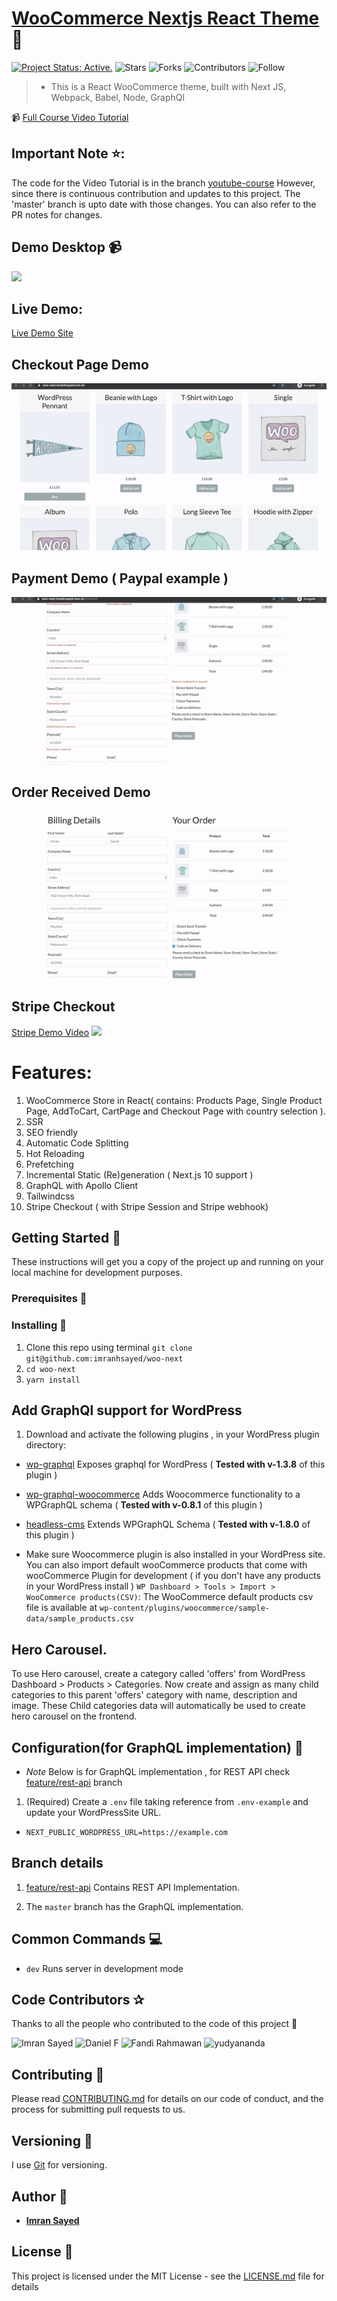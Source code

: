 # [WooCommerce Nextjs React Theme](https://woo-next-imranhsayed.vercel.app/) :rocket:
[![Project Status: Active.](https://www.repostatus.org/badges/latest/active.svg)](https://www.repostatus.org/#active)
![Stars](https://img.shields.io/github/stars/imranhsayed/woo-next?label=%E2%AD%90%20Stars)
![Forks](https://img.shields.io/github/forks/imranhsayed/woo-next?color=%23ff69b4)
![Contributors](https://img.shields.io/github/contributors/imranhsayed/woo-next?color=blue)
![Follow](https://img.shields.io/github/followers/imranhsayed?label=Please%20follow%20%20to%20support%20my%20work%20%F0%9F%99%8F&style=social)

> * This is a React WooCommerce theme, built with Next JS, Webpack, Babel, Node, GraphQl

📹 [Full Course Video Tutorial](https://codeytek.com/course/woocommerce-with-react-course/)

## Important Note ⭐:
The code for the Video Tutorial is in the branch [youtube-course](https://github.com/imranhsayed/woo-next/tree/youtube-course)
However, since there is continuous contribution and updates to this project. The 'master'
branch is upto date with those changes. You can also refer to the PR notes for changes.

## Demo Desktop :video_camera:

![](demos/home-demo.gif)

## Live Demo:

[Live Demo Site](https://woo-next-imranhsayed.vercel.app/)

## Checkout Page Demo
![](demos/Checkout-page.gif)

## Payment Demo ( Paypal example )
![](demos/paypal-payment-demo.gif)

## Order Received Demo
![](demos/order-received-demo.gif)

## Stripe Checkout 
[Stripe Demo Video](https://youtu.be/i75_Vtx-CnA)
![](demos/stripe-demo.gif)

# Features:

1. WooCommerce Store in React( contains: Products Page, Single Product Page, AddToCart, CartPage and Checkout Page with country selection ).
2. SSR
3. SEO friendly
4. Automatic Code Splitting
5. Hot Reloading
6. Prefetching
8. Incremental Static (Re)generation ( Next.js 10 support )
9. GraphQL with Apollo Client
10. Tailwindcss
11. Stripe Checkout ( with Stripe Session and Stripe webhook)

## Getting Started :rocket:

These instructions will get you a copy of the project up and running on your local machine for development purposes.

### Prerequisites :page_facing_up:

### Installing :wrench:

1. Clone this repo using terminal `git clone git@github.com:imranhsayed/woo-next`
2. `cd woo-next`
3. `yarn install`

## Add GraphQl support for WordPress

1. Download and activate the following plugins , in your WordPress plugin directory:

* [wp-graphql](https://github.com/imranhsayed/woo-next/tree/master/wordpress/plugins) Exposes graphql for WordPress ( **Tested with v-1.3.8** of this plugin )
* [wp-graphql-woocommerce](https://github.com/imranhsayed/woo-next/tree/master/wordpress/plugins) Adds Woocommerce functionality to a WPGraphQL schema ( **Tested with v-0.8.1** of this plugin )
* [headless-cms](https://github.com/imranhsayed/woo-next/tree/master/wordpress/plugins) Extends WPGraphQL Schema ( **Tested with v-1.8.0** of this plugin )

* Make sure Woocommerce plugin is also installed in your WordPress site. You can also import default wooCommerce products that come with wooCommerce Plugin for development ( if you don't have any products in your WordPress install ) `WP Dashboard > Tools > Import > WooCommerce products(CSV)`: The WooCommerce default products csv file is available at `wp-content/plugins/woocommerce/sample-data/sample_products.csv`

## Hero Carousel.
To use Hero carousel, create a category called 'offers' from WordPress Dashboard > Products > Categories.
Now create and assign as many child categories to this parent 'offers' category with name, description and image.
These Child categories data will automatically be used to create hero carousel on the frontend.


## Configuration(for GraphQL implementation) :wrench:

* _Note_ Below is for GraphQL implementation , for REST API check [feature/rest-api](https://github.com/imranhsayed/woo-next/tree/feature/rest-api) branch

1. (Required) Create a `.env` file taking reference from `.env-example` and update your WordPressSite URL.
- `NEXT_PUBLIC_WORDPRESS_URL=https://example.com`

## Branch details

1. [feature/rest-api](https://github.com/imranhsayed/woo-next/tree/feature/rest-api) Contains REST API Implementation.

2. The `master` branch has the GraphQL implementation.

## Common Commands :computer:

* `dev` Runs server in development mode

## Code Contributors ✰

Thanks to all the people who contributed to the code of this project 🤝

<div>
    <img src="https://github.com/imranhsayed.png?size=30" alt="Imran Sayed">
    <img src="https://github.com/w3bdesign.png?size=30" alt="Daniel F">
    <img src="https://github.com/delunix.png?size=30" alt="Fandi Rahmawan">
    <img src="https://github.com/yudyananda.png?size=30" alt="yudyananda">
</div>


## Contributing :busts_in_silhouette:

Please read [CONTRIBUTING.md](https://gist.github.com/PurpleBooth/b24679402957c63ec426) for details on our code of conduct, and the process for submitting pull requests to us.

## Versioning :bookmark_tabs:

I use [Git](https://github.com/) for versioning.

## Author :bust_in_silhouette:

* **[Imran Sayed](https://twitter.com/imranhsayed)**

## License :page_with_curl:

This project is licensed under the MIT License - see the [LICENSE.md](LICENSE.md) file for details
